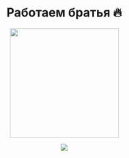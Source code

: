 

<div align="center">
  
<h1>Работаем братья 🔥</h1>

<img src="https://sun9-63.userapi.com/impg/6GjE3iQgvyB2iyWoeoYr1pf1JLzbmyy-xgqwjQ/gfn9fVwuBKE.jpg?size=1080x1080&quality=96&sign=987a2ea3d6efe88baf125bc6680bc7d4&type=album" width="255" height="255" />

![](https://komarev.com/ghpvc/?username=your-github-FrozenQxc&color=blueviolet)

</div>

